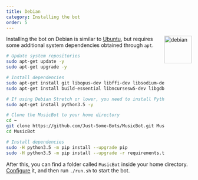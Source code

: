 ```yaml
---
title: Debian
category: Installing the bot
order: 5
---
```


<img class="doc-img" src="/images/debian.png" alt="debian" style="width: 75px; float: right;"/>

Installing the bot on Debian is similar to [Ubuntu](/installing/ubuntu), but requires some additional system dependencies obtained through `apt`.

~~~ bash
# Update system repositories
sudo apt-get update -y
sudo apt-get upgrade -y

# Install dependencies
sudo apt-get install git libopus-dev libffi-dev libsodium-dev -y
sudo apt-get install build-essential libncursesw5-dev libgdbm-dev libc6-dev zlib1g-dev libsqlite3-dev tk-dev libssl-dev openssl -y

# If using Debian Stretch or lower, you need to install Python too using...
sudo apt-get install python3.5 -y

# Clone the MusicBot to your home directory
cd ~
git clone https://github.com/Just-Some-Bots/MusicBot.git MusicBot -b master
cd MusicBot

# Install dependencies
sudo -H python3.5 -m pip install --upgrade pip
sudo -H python3.5 -m pip install --upgrade -r requirements.txt
~~~

After this, you can find a folder called `MusicBot` inside your home directory. [Configure](#guidesconfiguration) it, and then run `./run.sh` to start the bot.

